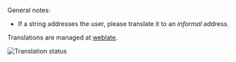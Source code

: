 General notes:
* If a string addresses the user, please translate it to an *informal* address.

Translations are managed at [weblate](https://hosted.weblate.org/projects/dino/).

![Translation status](https://hosted.weblate.org/widgets/dino/-/multi-auto.svg)